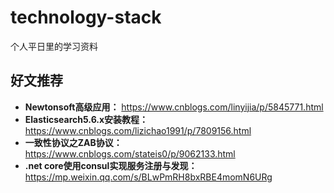 # technology-stack
个人平日里的学习资料

## 好文推荐
* **Newtonsoft高级应用：** https://www.cnblogs.com/linyijia/p/5845771.html  
* **Elasticsearch5.6.x安装教程：** https://www.cnblogs.com/lizichao1991/p/7809156.html
* **一致性协议之ZAB协议：** https://www.cnblogs.com/stateis0/p/9062133.html 
* **.net core使用consul实现服务注册与发现：** https://mp.weixin.qq.com/s/BLwPmRH8bxRBE4momN6URg  
